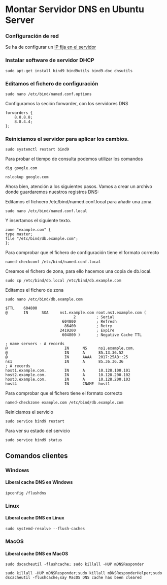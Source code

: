 # Montar Servidor DNS en Ubuntu Server

### Configuración de red

Se ha de configurar un [IP fija en el servidor](./ConfiguracionIP.md)

### Instalar software de servidor DHCP

```shell
sudo apt-get install bind9 bind9utils bind9-doc dnsutils
```

### Editamos el fichero de configuración

```shell
sudo nano /etc/bind/named.conf.options
```

<!-- Configuramos BIND en modo IPv4.
```json
OPTIONS="-4 -u bind"
``` -->

Configuramos la seción forwarder, con los servidores DNS

```
forwarders {
    8.8.8.8;
    8.8.4.4;
};
```

### Reiniciamos el servidor para aplicar los cambios.
```shell
sudo systemctl restart bind9
```

Para probar el tiempo de consulta podemos utilizar los comandos

```shell dig 
dig google.com
```
```shell nslookup
nslookup google.com
```

Ahora bien, atención a los siguientes pasos. Vamos a crear un archivo donde guardaremos nuestros registros DNS:

Editamos el fichoero /etc/bind/named.conf.local para añadir una zona.

```shell
sudo nano /etc/bind/named.conf.local
```

Y insertamos el siguiente texto.

```
zone "example.com" {
type master;
file "/etc/bind/db.example.com";
};
```

Para comprobar que el fichero de configuración tiene el formato correcto

```shell
named-checkconf /etc/bind/named.conf.local
```

Creamos el fichero de zona, para ello hacemos una copia de db.local.

```shell
sudo cp /etc/bind/db.local /etc/bind/db.example.com
```

Editamos el fichero de zona

```shell
sudo nano /etc/bind/db.example.com
```

```
$TTL    604800
@       IN      SOA     ns1.example.com root.ns1.example.com (
                              2         ; Serial
                         604800         ; Refresh
                          86400         ; Retry
                        2419200         ; Expire
                         604800 )       ; Negative Cache TTL

; name servers - A records
@                         IN      NS     ns1.example.com.    
@                         IN      A      85.13.36.52
@                         IN      AAAA   2017:25AB::25
ns1                       IN      A      85.36.36.36
; A records
host1.example.com.        IN      A      10.128.100.101
host2.example.com.        IN      A      10.128.200.102
host3.example.com.        IN      A      10.128.200.103
host4                     IN      CNAME  host1
```

Para comprobar que el fichero tiene el formato correcto

```shell
named-checkzone example.com /etc/bind/db.example.com
```

Reiniciamos el servicio

```shell
sudo service bind9 restart
```

Para ver su estado del servicio

```shell
sudo service bind9 status
```

## Comandos clientes

### Windows

#### Liberal cache DNS en Windows

```shell
ipconfig /flushdns
```

### Linux

#### Liberal cache DNS en Linux

```Shell
sudo systemd-resolve --flush-caches
```

### MacOS

#### Liberal cache DNS en MacOS

```Shell
sudo dscacheutil -flushcache; sudo killall -HUP mDNSResponder
```

```Shell
sudo killall -HUP mDNSResponder;sudo killall mDNSResponderHelper;sudo dscacheutil -flushcache;say MacOS DNS cache has been cleared
```
